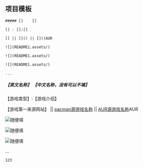 ## 项目模板


```
##### []    []

[] - []:[]

[] || []() || []()AUR

![](README1.assets/)

![](README1.assets/)

![](README1.assets/)

...

```



##### 【英文名称】    【中文名称，没有可以不填】

【游戏类型】:【游戏介绍】

【游戏第一来源网站】 || [pacman源游戏名称](pacman源游戏包地址) || [AUR源游戏名称](AUR源游戏包地址)AUR

![随便填](README1.assets/图片名称)

![随便填](README1.assets/图片名称)

![随便填](README1.assets/图片名称)

...





```
123
```

